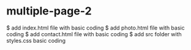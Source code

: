 # multiple-page-2
$ add index.html file with basic coding
$ add photo.html file with basic coding
$ add contact.html file with basic coding
$ add src folder with styles.css basic coding
